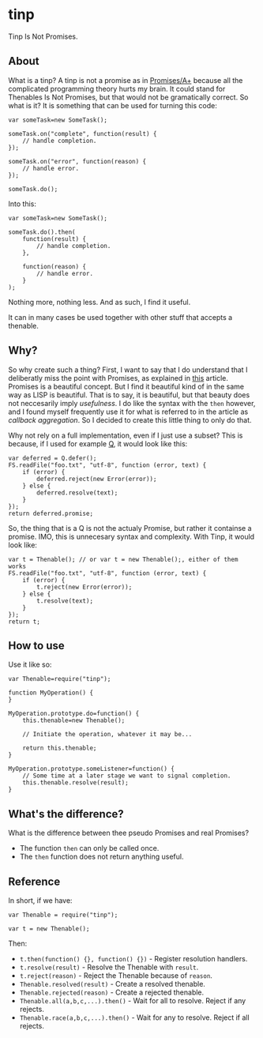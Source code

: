 tinp
====

Tinp Is Not Promises.

About
-----

What is a tinp? A tinp is not a promise as in [Promises/A+](https://github.com/promises-aplus) because all the complicated
programming theory hurts my brain. It could stand for Thenables Is Not Promises, but that would not be gramatically
correct. So what is it? It is something that can be used for turning this code:

````
var someTask=new SomeTask();

someTask.on("complete", function(result) {
    // handle completion.
});

someTask.on("error", function(reason) {
    // handle error.
});

someTask.do();
````

Into this:

````
var someTask=new SomeTask();

someTask.do().then(
    function(result) {
        // handle completion.
    },

    function(reason) {
        // handle error.
    }
);
````

Nothing more, nothing less. And as such, I find it useful.

It can in many cases be used together with other stuff that accepts a thenable.

Why?
----

So why create such a thing? First, I want to say that I do understand that I deliberatly miss the point with Promises, as
explained in [this](https://blog.domenic.me/youre-missing-the-point-of-promises/) article. Promises is a beautiful concept.
But I find it beautiful kind of in the same way as LISP is beautiful. That is to say, it is beautiful, but that beauty
does not neccesarily imply _usefulness_. I do like the syntax with the `then` however, and I found myself frequently use
it for what is referred to in the article as _callback aggregation_. So I decided to create this little thing to only do that.

Why not rely on a full implementation, even if I just use a subset? This is because, if I used for example
[Q](https://github.com/kriskowal/q), it would look like this:

````
var deferred = Q.defer();
FS.readFile("foo.txt", "utf-8", function (error, text) {
    if (error) {
        deferred.reject(new Error(error));
    } else {
        deferred.resolve(text);
    }
});
return deferred.promise;
````

So, the thing that is a Q is not the actualy Promise, but rather it containse a promise. IMO, this is unnecesary syntax and
complexity. With Tinp, it would look like:

````
var t = Thenable(); // or var t = new Thenable();, either of them works
FS.readFile("foo.txt", "utf-8", function (error, text) {
    if (error) {
        t.reject(new Error(error));
    } else {
        t.resolve(text);
    }
});
return t;
````

How to use
----------

Use it like so:

````
var Thenable=require("tinp");

function MyOperation() {
}

MyOperation.prototype.do=function() {
    this.thenable=new Thenable();

    // Initiate the operation, whatever it may be...

    return this.thenable;
}

MyOperation.prototype.someListener=function() {
    // Some time at a later stage we want to signal completion.
    this.thenable.resolve(result);
}
````

What's the difference?
----------------------

What is the difference between thee pseudo Promises and real Promises?

* The function `then` can only be called once.
* The `then` function does not return anything useful.

Reference
---------

In short, if we have:

````
var Thenable = require("tinp");

var t = new Thenable();
````

Then:

* `t.then(function() {}, function() {})` - Register resolution handlers.
* `t.resolve(result)` - Resolve the Thenable with `result`.
* `t.reject(reason)` - Reject the Thenable because of `reason`.
* `Thenable.resolved(result)` - Create a resolved thenable.
* `Thenable.rejected(reason)` - Create a rejected thenable.
* `Thenable.all(a,b,c,...).then()` - Wait for all to resolve. Reject if any rejects.
* `Thenable.race(a,b,c,...).then()` - Wait for any to resolve. Reject if all rejects.
